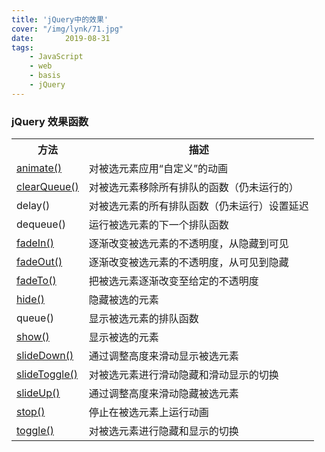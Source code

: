 ```yaml
---
title: 'jQuery中的效果'
cover: "/img/lynk/71.jpg"
date:       2019-08-31
tags:
	- JavaScript
	- web
	- basis
	- jQuery
---
```















### jQuery 效果函数  

<table class="dataintable">
<tbody><tr>
<th>方法</th>
<th>描述</th>
</tr>

<tr>
<td><a href="https://www.w3school.com.cn/jquery/effect_animate.asp" title="jQuery 效果 - animate() 方法">animate()</a></td>
<td>对被选元素应用“自定义”的动画</td>
</tr>

<tr>
<td><a href="https://www.w3school.com.cn/jquery/effect_clearqueue.asp" title="jQuery 效果 - clearQueue() 方法">clearQueue()</a></td>
<td>对被选元素移除所有排队的函数（仍未运行的）</td>
</tr>

<tr>
<td>delay()</td>
<td>对被选元素的所有排队函数（仍未运行）设置延迟</td>
</tr>

<tr>
<td>dequeue()</td>
<td>运行被选元素的下一个排队函数</td>
</tr>

<tr>
<td><a href="https://www.w3school.com.cn/jquery/effect_fadein.asp" title="jQuery 效果 - fadeIn() 方法">fadeIn()</a></td>
<td>逐渐改变被选元素的不透明度，从隐藏到可见</td>
</tr>

<tr>
<td><a href="https://www.w3school.com.cn/jquery/effect_fadeout.asp" title="jQuery 效果 - fadeOut() 方法">fadeOut()</a></td>
<td>逐渐改变被选元素的不透明度，从可见到隐藏</td>
</tr>

<tr>
<td><a href="https://www.w3school.com.cn/jquery/effect_fadeto.asp" title="jQuery 效果 - fadeTo() 方法">fadeTo()</a></td>
<td>把被选元素逐渐改变至给定的不透明度</td>
</tr>

<tr>
<td><a href="https://www.w3school.com.cn/jquery/effect_hide.asp" title="jQuery 效果 - hide() 方法">hide()</a></td>
<td>隐藏被选的元素</td>
</tr>

<tr>
<td>queue()</td>
<td>显示被选元素的排队函数</td>
</tr>

<tr>
<td><a href="https://www.w3school.com.cn/jquery/effect_show.asp" title="jQuery 效果 - show() 方法">show()</a></td>
<td>显示被选的元素</td>
</tr>

<tr>
<td><a href="https://www.w3school.com.cn/jquery/effect_slidedown.asp" title="jQuery 效果 - slideDown() 方法">slideDown()</a></td>
<td>通过调整高度来滑动显示被选元素</td>
</tr>

<tr>
<td><a href="https://www.w3school.com.cn/jquery/effect_slidetoggle.asp" title="jQuery 效果 - slideToggle() 方法">slideToggle()</a></td>
<td>对被选元素进行滑动隐藏和滑动显示的切换</td>
</tr>

<tr>
<td><a href="https://www.w3school.com.cn/jquery/effect_slideup.asp" title="jQuery 效果 - slideUp() 方法">slideUp()</a></td>
<td>通过调整高度来滑动隐藏被选元素</td>
</tr>

<tr>
<td><a href="https://www.w3school.com.cn/jquery/effect_stop.asp" title="jQuery 效果 - stop() 方法">stop()</a></td>
<td>停止在被选元素上运行动画</td>
</tr>

<tr>
<td><a href="https://www.w3school.com.cn/jquery/effect_toggle.asp" title="jQuery 效果 - toggle() 方法">toggle()</a></td>
<td>对被选元素进行隐藏和显示的切换</td>
</tr>
</tbody></table>